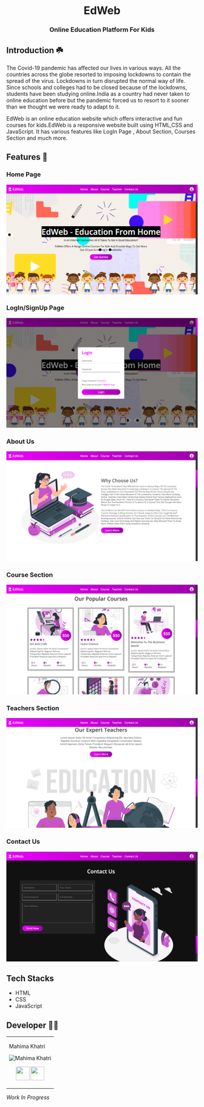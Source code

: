 <div align ='center'>
  
# EdWeb
  
  ### Online Education Platform For Kids

  
  </div>

## Introduction :shamrock:

The Covid-19 pandemic has affected our lives in various ways. All the countries across the globe resorted to imposing lockdowns to contain the spread of the virus. Lockdowns in turn disrupted the normal way of life. Since schools and colleges had to be closed because of the lockdowns, students have been studying online.India as a country had never taken to online education before but the pandemic forced us to resort to it sooner than we thought we were ready to adapt to it.

EdWeb is an online education website which offers interactive and fun courses for kids.EdWeb is a responsive website built using HTML,CSS and JavaScript. It has various features like LogIn Page , About Section, Courses Section and much more.

## Features :eyes:

### Home Page
![alt text](Images/1.png)

### LogIn/SignUp Page
![alt text](Images/2.png)

### About Us
![alt text](Images/3.png)

### Course Section
![alt text](Images/4.png)

### Teachers Section
![alt text](Images/5.png)

### Contact Us 
![alt text](Images/6.png)


## Tech Stacks

+ HTML
+ CSS
+ JavaScript

## Developer :woman_technologist:
<table>
<td>

Mahima Khatri

<p align="center">
<img src = "https://avatars.githubusercontent.com/u/77387745?v=4"  height="120"
alt="Mahima Khatri">
</p>
<p align="center">
<a href = "https://github.com/MahimaKhatri" target="_blank"><img src = "http://www.iconninja.com/files/241/825/211/round-collaboration-social-github-code-circle-network-icon.svg" width="36" height = "36"/></a>
<a href = "https://www.linkedin.com/in/mahima-khatri-434a3b193/" target="_blank">
<img src = "http://www.iconninja.com/files/863/607/751/network-linkedin-social-connection-circular-circle-media-icon.svg" width="36" height="36"/>
</a>
</p>
</td>
</tr>
</table>

*Work In Progress*


